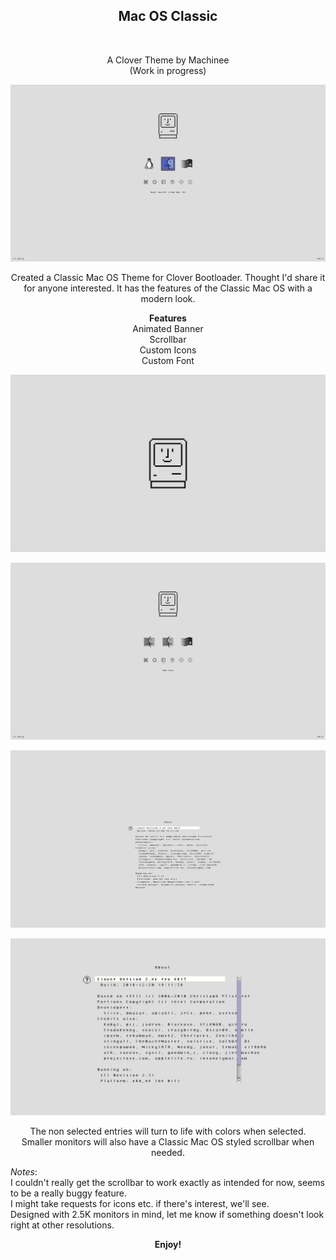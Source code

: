 
  <h2 align="center">Mac OS Classic</h2><br />
<p align="center">
  A Clover Theme by Machinee<br />
  (Work in progress)
</p>



![screen](/screenshots/screen.png)




<p align="center">Created a Classic Mac OS Theme for Clover Bootloader. Thought I'd share it for anyone interested.
It has the features of the Classic Mac OS with a modern look.</p>


**<p align="center">
Features<br />**
Animated Banner<br />
Scrollbar<br />
Custom Icons<br />
Custom Font<br />
</p>


![screen](/screenshots/classic_logo.gif)



![screen](/screenshots/screen_selection_small.jpg)



![screen](/screenshots/screen_font.jpg)



![screen](/screenshots/screen_scrollbar.jpg)





<p align="center">The non selected entries will turn to life with colors when selected.<br />
Smaller monitors will also have a Classic Mac OS styled scrollbar when needed.</p>




*Notes*:<br />
I couldn't really get the scrollbar to work exactly as intended for now, seems to be a really buggy feature.<br />
I might take requests for icons etc. if there's interest, we'll see.<br />
Designed with 2.5K monitors in mind, let me know if something doesn't look right at other resolutions.





**<p align="center">Enjoy!</p>**
